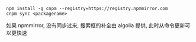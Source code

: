 ```plain
npm install -g cnpm --registry=https://registry.npmmirror.com
cnpm sync <packagename>
```

如果 npmmirror, 没有同步过来, 搜索框的补全由 algolia 提供, 此时从命令更新可以更快速